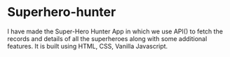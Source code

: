 # Superhero-hunter

I have made the  Super-Hero Hunter App in which we use API() to fetch the records and details of all the superheroes along with some additional features. It is built using HTML, CSS, Vanilla Javascript.

